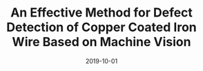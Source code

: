 ---
title: "An Effective Method for Defect Detection of Copper Coated Iron Wire Based on Machine Vision"
collection: publications
permalink: /publication/2019-defect-detection
date: 2019-10-01
venue: 'IOP Conference Series: Materials Science and Engineering'
paperurl: '/files/pdf/research/An Effective Method for Defect Detection of Copper Coated Iron Wire Based on Machine Vision.pdf'
link: 'https://dx.doi.org/10.1088/1757-899X/631/2/022077'
citation: 'SYuqing Ma and Xueren Ge 2019 IOP Conf. Ser.: Mater. Sci. Eng. 631 022077'
---